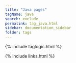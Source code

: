 ```yaml
---
title: "Java pages"
tagName: java
search: exclude
permalink: tag_java.html
sidebar: documentation_sidebar
folder: tags
---
```

{% include taglogic.html %}

{% include links.html %}
